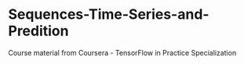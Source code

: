 # Sequences-Time-Series-and-Predition

Course material from Coursera - TensorFlow in Practice Specialization
